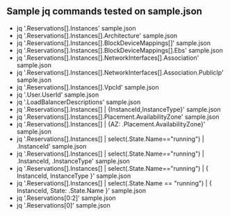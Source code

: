 ## Sample jq commands tested on sample.json


  - jq '.Reservations[].Instances' sample.json
  - jq '.Reservations[].Instances[].Architecture' sample.json
  - jq '.Reservations[].Instances[].BlockDeviceMappings[]' sample.json
  - jq '.Reservations[].Instances[].BlockDeviceMappings[].Ebs' sample.json
  - jq '.Reservations[].Instances[].NetworkInterfaces[].Association' sample.json
  - jq '.Reservations[].Instances[].NetworkInterfaces[].Association.PublicIp' sample.json
  - jq '.Reservations[].Instances[].VpcId' sample.json
  - jq '.User.UserId' sample.json
  - jq '.LoadBalancerDescriptions' sample.json
  - jq '.Reservations[].Instances[] | {InstanceId,InstanceType}' sample.json
  - jq '.Reservations[].Instances[].Placement.AvailabilityZone' sample.json
  - jq '.Reservations[].Instances[] | {AZ: .Placement.AvailabilityZone}' sample.json
  - jq '.Reservations[].Instances[] | select(.State.Name=="running") | .InstanceId' sample.json
  - jq '.Reservations[].Instances[] | select(.State.Name=="running") | .InstanceId, .InstanceType' sample.json
  - jq '.Reservations[].Instances[] | select(.State.Name=="running") | { InstanceId, InstanceType }' sample.json
  - jq '.Reservations[].Instances[] | select(.State.Name == "running") | { InstanceId, State: .State.Name }' sample.json
  - jq '.Reservations[0:2]' sample.json
  - jq '.Reservations[0]' sample.json

<!-- 
    #### Basic points on jq #####

  - jq '<filter>' <file>
    - <filter>: The operation you want to perform on the JSON data.
    - <file>: The JSON file you're working with (it could also be a stream of data).

  - The dot refers to the current object. Initially, it points to the root of the JSON data (the entire object).

  - In the above example, Instances + Architecture + Ebs + Association + PublicIp + VpcId + UserId . All of them are keys .

  - The select function in jq is used to filter or select elements from a stream of data based on a condition. It helps to pick out specific items from the input JSON that match a condition you define. When you use select, it checks each element against the given condition and keeps those that pass the filter.

  - jq '.Reservations[0:2]' sample.json : It will return the first two elements (indexes 0 and 1) from the Reservations array in the sample.json file.
  
 -->


